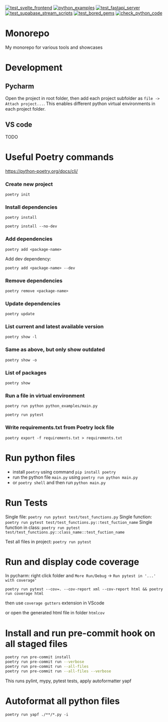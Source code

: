 [![test_svelte_frontend](https://github.com/BurnySc2/monorepo/actions/workflows/test_svelte_frontend.yml/badge.svg)](https://github.com/BurnySc2/monorepo/actions/workflows/test_svelte_frontend.yml)
[![python_examples](https://github.com/BurnySc2/monorepo/actions/workflows/python_examples.yml/badge.svg)](https://github.com/BurnySc2/monorepo/actions/workflows/python_examples.yml)
[![test_fastapi_server](https://github.com/BurnySc2/monorepo/actions/workflows/test_fastapi_server.yml/badge.svg)](https://github.com/BurnySc2/monorepo/actions/workflows/test_fastapi_server.yml)
[![test_supabase_stream_scripts](https://github.com/BurnySc2/monorepo/actions/workflows/test_supabase_stream_scripts.yml/badge.svg)](https://github.com/BurnySc2/monorepo/actions/workflows/test_supabase_stream_scripts.yml)
[![test_bored_gems](https://github.com/BurnySc2/monorepo/actions/workflows/test_bored_gems.yml/badge.svg)](https://github.com/BurnySc2/monorepo/actions/workflows/test_bored_gems.yml)
[![check_python_code](https://github.com/BurnySc2/monorepo/actions/workflows/check_python_code.yml/badge.svg)](https://github.com/BurnySc2/monorepo/actions/workflows/check_python_code.yml)

# Monorepo
My monorepo for various tools and showcases

# Development
## Pycharm
Open the project in root folder, then add each project subfolder as `file -> Attach project...`. This enables different python virtual environments in each project folder.

## VS code
TODO

# Useful Poetry commands
https://python-poetry.org/docs/cli/
### Create new project
`poetry init`
### Install dependencies
`poetry install`

`poetry install --no-dev`
### Add dependencies
`poetry add <package-name>`

Add dev dependency:

`poetry add <package-name> --dev`
### Remove dependencies
`poetry remove <package-name>`
### Update dependencies
`poetry update`
### List current and latest available version
`poetry show -l`
### Same as above, but only show outdated
`poetry show -o`
### List of packages
`poetry show`
### Run a file in virtual environment
`poetry run python python_examples/main.py`

`poetry run pytest`

### Write requirements.txt from Poetry lock file
`poetry export -f requirements.txt > requirements.txt`


# Run python files
- install `poetry` using command `pip install poetry`
- run the python file `main.py` using `poetry run python main.py`
- or `poetry shell` and then run `python main.py`


# Run Tests
Single file:
`poetry run pytest test/test_functions.py`
Single function:
`poetry run pytest test/test_functions.py::test_fuction_name`
Single function in class:
`poetry run pytest test/test_functions.py::class_name::test_fuction_name`

Test all files in project:
`poetry run pytest`

# Run and display code coverage 
In pycharm: right click folder and `More Run/Debug` -> `Run pytest in '...' with coverage'`

```
poetry run pytest --cov=. --cov-report xml --cov-report html && poetry run coverage html
```

then use `coverage gutters` extension in VScode

or open the generated html file in folder `htmlcov`

# Install and run pre-commit hook on all staged files
```sh
poetry run pre-commit install
poetry run pre-commit run --verbose
poetry run pre-commit run --all-files
poetry run pre-commit run --all-files --verbose
```

This runs pylint, mypy, pytest tests, apply autoformatter yapf

# Autoformat all python files
`poetry run yapf ./**/*.py -i`
